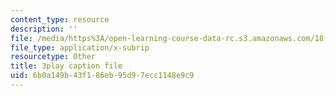 ```yaml
---
content_type: resource
description: ''
file: /media/https%3A/open-learning-course-data-rc.s3.amazonaws.com/18-01sc-single-variable-calculus-fall-2010/6b0a149b43f186eb95d97ecc1148e9c9_Pd2xP5zDsRw.srt
file_type: application/x-subrip
resourcetype: Other
title: 3play caption file
uid: 6b0a149b-43f1-86eb-95d9-7ecc1148e9c9
---
```

